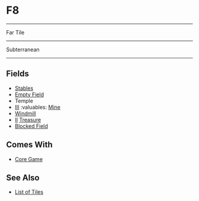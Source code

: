 # F8

___
Far Tile
___
Subterranean
___


## Fields

- [Stables](../fields.md#revisitable)
- [Empty Field](../keywords/empty_field.md)
- Temple
- [Ⅲ](../difficulties.md) :valuables: [Mine](../fields.md#flaggable)
- [Windmill](../fields.md#visitable)
- [Ⅱ](../difficulties.md) [Treasure](../fields.md#visitable)
- [Blocked Field](../keywords/blocked_field.md)


## Comes With

- [Core Game](../content/core_game.md)


## See Also

- [List of Tiles](index.md)
